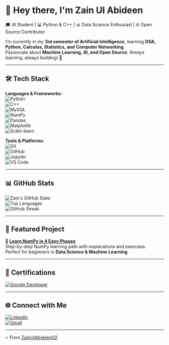 # 👋 Hey there, I'm Zain Ul Abideen  

🎓 AI Student | 💻 Python & C++ | 📊 Data Science Enthusiast | 🌐 Open Source Contributor  

I’m currently in my **3rd semester of Artificial Intelligence**, learning **DSA, Python, Calculus, Statistics, and Computer Networking**.  
Passionate about **Machine Learning, AI, and Open Source**. Always learning, always building! 🚀  

---

## 🛠️ Tech Stack  

**Languages & Frameworks:**  
![Python](https://img.shields.io/badge/Python-3776AB?style=for-the-badge&logo=python&logoColor=white)  
![C++](https://img.shields.io/badge/C++-00599C?style=for-the-badge&logo=cplusplus&logoColor=white)  
![MySQL](https://img.shields.io/badge/MySQL-4479A1?style=for-the-badge&logo=mysql&logoColor=white)  
![NumPy](https://img.shields.io/badge/NumPy-013243?style=for-the-badge&logo=numpy&logoColor=white)  
![Pandas](https://img.shields.io/badge/Pandas-150458?style=for-the-badge&logo=pandas&logoColor=white)  
![Matplotlib](https://img.shields.io/badge/Matplotlib-005C5C?style=for-the-badge&logo=plotly&logoColor=white)  
![Scikit-learn](https://img.shields.io/badge/Scikit--Learn-F7931E?style=for-the-badge&logo=scikitlearn&logoColor=white)  

**Tools & Platforms:**  
![Git](https://img.shields.io/badge/Git-F05032?style=for-the-badge&logo=git&logoColor=white)  
![GitHub](https://img.shields.io/badge/GitHub-181717?style=for-the-badge&logo=github&logoColor=white)  
![Jupyter](https://img.shields.io/badge/Jupyter-F37626?style=for-the-badge&logo=jupyter&logoColor=white)  
![VS Code](https://img.shields.io/badge/VS%20Code-007ACC?style=for-the-badge&logo=visual-studio-code&logoColor=white)  

---

## 📊 GitHub Stats  

![Zain's GitHub Stats](https://github-readme-stats.vercel.app/api?username=ZainUlAbideen02&show_icons=true&theme=tokyonight)  
![Top Languages](https://github-readme-stats.vercel.app/api/top-langs/?username=ZainUlAbideen02&layout=compact&theme=tokyonight)  
![GitHub Streak](https://github-readme-streak-stats.herokuapp.com/?user=ZainUlAbideen02&theme=tokyonight)  

---

## 🚀 Featured Project  

📌 [**Learn NumPy in 4 Easy Phases**](https://github.com/ZainUlAbideen02/Learn-Numpy-in-4-Easy-Phases)  
Step-by-step NumPy learning path with explanations and exercises.  
Perfect for beginners in **Data Science & Machine Learning**.  

---

## 📜 Certifications  

[![Google Developer](https://img.shields.io/badge/Google%20Developer-34A853?style=for-the-badge&logo=google&logoColor=white)](https://developers.google.com/profile/u/111601665790333260906)  

---

## 🌐 Connect with Me  

[![LinkedIn](https://img.shields.io/badge/LinkedIn-0077B5?style=for-the-badge&logo=linkedin&logoColor=white)](https://www.linkedin.com/in/muhammad-zain-ul-abideen-b801bb36b)  
[![Gmail](https://img.shields.io/badge/Gmail-EA4335?style=for-the-badge&logo=gmail&logoColor=white)](mailto:241475@students.au.edu.pk)  

---

⭐️ From [ZainUlAbideen02](https://github.com/ZainUlAbideen02)  
